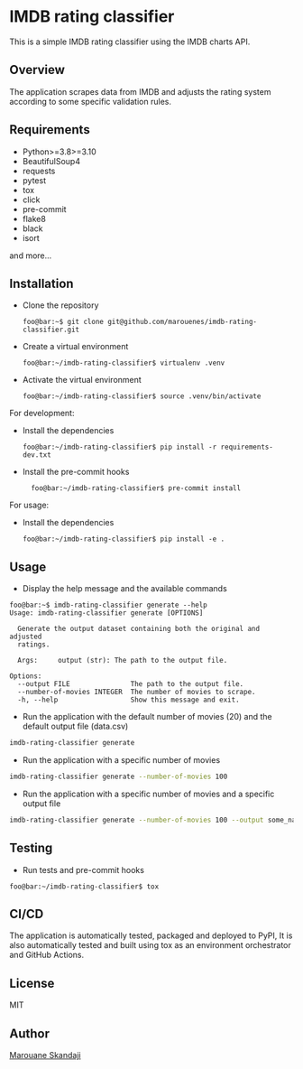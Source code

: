 # IMDB rating classifier

This is a simple IMDB rating classifier using the IMDB charts API.

## Overview

The application scrapes data from IMDB and adjusts the rating system according to some specific validation rules.

## Requirements

- Python>=3.8>=3.10
- BeautifulSoup4
- requests
- pytest
- tox
- click
- pre-commit
- flake8
- black
- isort

and more...

## Installation

- Clone the repository

  ```console
  foo@bar:~$ git clone git@github.com/marouenes/imdb-rating-classifier.git
  ```

- Create a virtual environment

  ```console
  foo@bar:~/imdb-rating-classifier$ virtualenv .venv
  ```

- Activate the virtual environment

  ```console
  foo@bar:~/imdb-rating-classifier$ source .venv/bin/activate
  ```

For development:

- Install the dependencies

  ```console
  foo@bar:~/imdb-rating-classifier$ pip install -r requirements-dev.txt
  ```

- Install the pre-commit hooks

  ```console
    foo@bar:~/imdb-rating-classifier$ pre-commit install
  ```

For usage:

- Install the dependencies

  ```console
  foo@bar:~/imdb-rating-classifier$ pip install -e .
  ```

## Usage

- Display the help message and the available commands

```console
foo@bar:~$ imdb-rating-classifier generate --help
Usage: imdb-rating-classifier generate [OPTIONS]

  Generate the output dataset containing both the original and adjusted
  ratings.

  Args:     output (str): The path to the output file.

Options:
  --output FILE               The path to the output file.
  --number-of-movies INTEGER  The number of movies to scrape.
  -h, --help                  Show this message and exit.
```

- Run the application with the default number of movies (20) and the default output file (data.csv)

```bash
imdb-rating-classifier generate
```

- Run the application with a specific number of movies

```bash
imdb-rating-classifier generate --number-of-movies 100
```

- Run the application with a specific number of movies and a specific output file

```bash
imdb-rating-classifier generate --number-of-movies 100 --output some_name.csv
```

## Testing

- Run tests and pre-commit hooks

```console
foo@bar:~/imdb-rating-classifier$ tox
```

## CI/CD

The application is automatically tested, packaged and deployed to PyPI, It is also automatically
tested and built using tox as an environment orchestrator and GitHub Actions.

## License

MIT

## Author

[Marouane Skandaji](mailto:marouane.skandaji@gmail.com)

